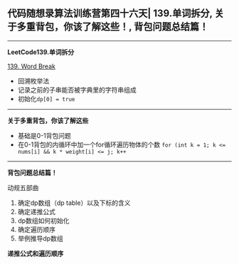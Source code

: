 ## **代码随想录算法训练营第四十六天| 139.单词拆分, 关于多重背包，你该了解这些！, 背包问题总结篇！**
<hr/>

**LeetCode139.单词拆分**

[139. Word Break](https://leetcode.cn/problems/word-break/description/)

- 回溯枚举法
- 记录之前的子串能否被字典里的字符串组成
- 初始化`dp[0] = true`

<hr/>

**关于多重背包，你该了解这些**

- 基础是0-1背包问题
- 在0-1背包的内循环中加一个for循环遍历物体的个数
`for (int k = 1; k <= nums[i] && k * weight[i] <= j; k++`

<hr/>

**背包问题总结篇！**

动规五部曲
1. 确定dp数组（dp table）以及下标的含义 
2. 确定递推公式 
3. dp数组如何初始化 
4. 确定遍历顺序 
5. 举例推导dp数组

**递推公式和遍历顺序**


